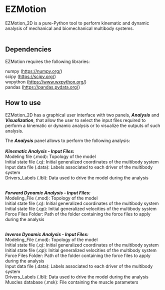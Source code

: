 # EZMotion
 
EZMotion_2D is a pure-Python tool to perform kinematic and dynamic analysis of mechanical and biomechanical multibody systems. <br>
<br>
## Dependencies

EZMotion requires the following libraries:

numpy (https://numpy.org/) <br>
scipy (https://scipy.org/) <br>
wxpython (https://www.wxpython.org/) <br>
pandas (https://pandas.pydata.org/)
<br>
## How to use

EZMotion_2D has a graphical user interface with two panels, ***Analysis*** and ***Visualization***, that allow the user to select the input files required to perform a kinematic or dynamic analysis or to visualize the outputs of such analysis. 

The ***Analysis*** panel allows to perform the following analysis: <br> <br> 
   ***Kinematic Analysis - Input Files:***  <br> 
       Modeling file (.mod): Topology of the model<br> 
       Initial state file (.q): Initial generalized coordinates of the multibody system<br> 
       Input data file (.data): Labels associated to each driver of the multibody system<br> 
       Drivers_Labels (.lbl): Data used to drive the model during the analysis<br><br>  
      
***Forward Dynamic Analysis - Input Files:*** <br>
 Modeling_File (.mod): Topology of the model<br> 
 Initial state file (.q): Initial generalized coordinates of the multibody system<br> 
 Initial state file (.qp): Initial generalized velocities of the multibody system<br> 
 Force Files Folder: Path of the folder containing the force files to apply during the analysis<br> <br> 

***Inverse Dynamic Analysis - Input Files:*** <br>
 Modeling_File (.mod): Topology of the model<br> 
 Initial state file (.q): Initial generalized coordinates of the multibody system<br> 
 Initial state file (.qp): Initial generalized velocities of the multibody system<br> 
 Force Files Folder: Path of the folder containing the force files to apply during the analysis<br> 
 Input data file (.data): Labels associated to each driver of the multibody system<br> 
 Drivers_Labels (.lbl): Data used to drive the model during the analysis<br> 
 Muscles database (.msk): File containing the muscle parameters <br> <br> 


